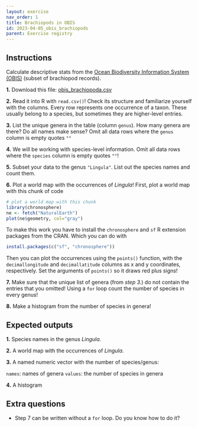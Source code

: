 ```yaml
---
layout: exercise 
nav_order: 1
title: Brachiopods in OBIS 
id: 2023-04-05_obis_brachiopods 
parent: Exercise registry
---
```



## Instructions

Calculate descriptive stats from the [Ocean Biodiversity Information System (OBIS)](https://obis.org/) (subset of brachiopod records). 

**1.** Download this file: [obis_brachiopoda.csv]({{site.url}}{{site.baseurl}}/download/obis_brachiopoda.csv)

**2.** Read it into R with `read.csv()`! Check its structure and familiarize yourself with the columns. Every row represents one occurrence of a taxon. These usually belong to a species, but sometimes they are higher-level entries.

**3.** List the unique genera in the table (column `genus`). How many genera are there? Do all names make sense? Omit all data rows where the `genus` column is empty quotes `""` 

**4.** We will be working with species-level information. Omit all data rows where the `species` column is empty quotes `""`!

**5.** Subset your data to the genus `"Lingula"`. List out the species names and count them. 

**6.** Plot a world map with the occurrences of *Lingula*! First, plot a world map with this chunk of code

```R
# plot a world map with this chunk
library(chronosphere)
ne <- fetch("NaturalEarth")
plot(ne$geometry, col="gray")
```

To make this work you have to install the `chronosphere` and `sf` R extension packages from the CRAN. Which you can do with 

```R
install.packages(c("sf", "chronosphere"))
```

Then you can plot the occurrences using the `points()` function, with the `decimallongitude` and `decimallatitude` columns as x and y coordinates, respectively. Set the arguments of `points()` so it draws red plus signs! 

**7.** Make sure that the unique list of genera (from *step 3.*) do not contain the entries that you omitted! Using a `for` loop count the number of species in every genus!

**8.** Make a histogram from the number of species in genera!

## Expected outputs

**1.** Species names in the genus *Lingula*. 

**2.** A world map with the occurrences of *Lingula*.

**3.** A named numeric vector with the number of species/genus:

`names`: names of genera 
`values`: the number of species in genera

**4.** A histogram


## Extra questions 

- Step 7 can be written without a `for` loop. Do you know how to do it? 



 




